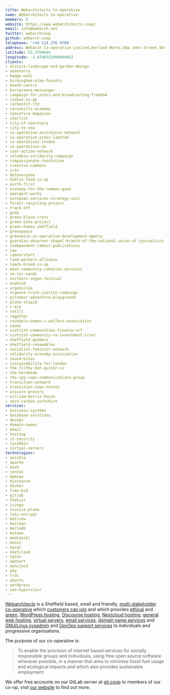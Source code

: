 ```yaml
---
title: Webarchitects Co-operative
name: Webarchitects Co-operative
members: 3
website: https://www.webarchitects.coop/
email: info@webarch.net
twitter: webarchcoop
github: webarch-coop
telephone: '+44 114 276 9709'
address: Webarch Co-operative Limited,Harland Works,68a John Street,Sheffield,United Kingdom,S2 4QU
latitude: 53.3704644
longitude: -1.4748352999999952
clients: 
- alitura-landscape-and-garden-design
- atmoterra
- badge-wiki
- birmingham-bike-foundry
- booth-centre
- burngreave-messenger
- campaign-for-press-and-broadcasting-freedom
- carbon-co-op
- carbon3it-ltd
- careskills-academy
- ceasefire-magazine
- chartist
- city-of-sanctuary
- city-to-sea
- co-operative-assistance-network
- co-operative-press-limited
- co-operatives-london
- co-operatives-uk
- coal-action-network
- colombia-solidarity-campaign
- compassionate-revolution
- creative-commons
- crin
- doteveryone
- dublin-food-co-op
- earth-first
- economy-for-the-common-good
- emergent-works
- european-services-strategy-unit
- forest-recycling-project
- frack-off
- gcda
- green-black-cross
- green-bike-project
- green-homes-sheffield
- greenpeace
- greenwich-co-operative-development-agency
- guardian-observer-chapel-branch-of-the-national-union-of-journalists
- independent-labour-publications
- iww
- labourstart
- land-workers-alliance
- leeds-bread-co-op
- mesh-community-cohesion-services
- no-tar-sands
- northern-vegan-festival
- onekind
- organiclea
- orgeave-truth-justice-campaign
- pitsmoor-adventure-playground
- plane-stupid
- r-eco
- refill
- regather
- rochdale-women-s-welfare-association
- sands
- scottish-communities-finance-scf
- scottish-community-re-investment-trust
- sheffield-quakers
- sheffield-renewables
- socialist-feminist-network
- solidarity-economy-association
- sound-bites
- sustainability-for-london
- the-filthy-don-guitar-co
- the-hornbeam
- the-spy-cops-communications-group
- transition-network
- transition-town-totnes
- unicorn-grocery
- william-morris-house
- zero-carbon-yorkshire
services: 
- business-systems
- database-solutions
- devops
- domain-names
- email
- hosting
- it-security
- sysadmin
- virtual-servers
technologies: 
- ansible
- apache
- bash
- centos
- debian
- discourse
- docker
- free-bsd
- gitlab
- htmlcss
- icinga
- invoice-plane
- lets-encrypt
- mailcow
- mailman
- mariadb
- matomo
- mediawiki
- munin
- mysql
- nextcloud
- nginx
- openwrt
- owncloud
- php
- trac
- ubuntu
- wordpress
- xen-hypervisor
---
```


[Webarchitects](https://www.webarchitects.coop/) is a Sheffield based, small and friendly, [multi-stakeholder co-operative](https://www.webarchitects.coop/about) which [customers can join](https://www.webarchitects.coop/join) and which provides [ethical](https://www.webarchitects.coop/ethics) and [green](https://www.webarchitects.coop/green-energy), [WordPress hosting](https://www.webarchitects.coop/wordpress), [Discourse hosting](https://www.webarchitects.coop/discourse), [Nextcloud hosting](https://www.webarchitects.coop/nextcloud), [general web hosting](https://www.webarchitects.coop/shared-hosting), [virtual servers](https://www.webarchitects.coop/virtual-servers), [email services](https://www.webarchitects.coop/email), [domain name services](https://www.webarchitects.coop/domain-names) and [GNU/Linux sysadmin](https://www.webarchitects.coop/support) and [DevOps support services](https://www.webarchitects.coop/development) to individuals and progressive organisations.

The purpose of our co-operative is: 

> To enable the provision of internet based services for socially responsible groups and individuals, using free open source software wherever possible, in a manner that aims to minimise fossil fuel usage and ecological impacts and which also provides sustainable employment

We offer free accounts on our GitLab server at [git.coop](https://git.coop/) to members of our co-op, visit [our website](https://www.webarchitects.coop/) to find out more.
